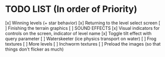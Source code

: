 # TODO LIST (In order of Priority)

[x] Winning levels (+ star behavior)
[x] Returning to the level select screen
[ ] Finishing the terrain graphics
[ ] SOUND EFFECTS
[x] Visual indicators for controls on the screen, indicator of level name
[x] Toggle tilt effect with query parameter
[ ] Waterskeeter (ice physics transport on water)
[ ] Frog textures
[ ] More levels
[ ] Inchworm textures
[ ] Preload the images (so that things don't flicker as much)
